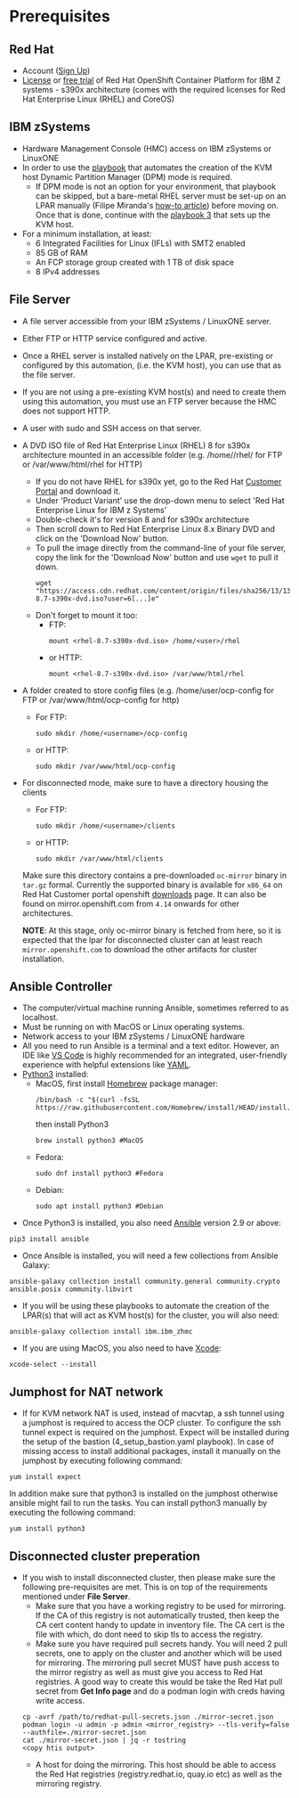 
# Prerequisites
## Red Hat
* Account ([Sign Up](https://www.redhat.com/wapps/ugc/register.html?_flowId=register-flow&_flowExecutionKey=e1s1))
* [License](https://access.redhat.com/products/red-hat-openshift-container-platform/) or [free trial](https://www.redhat.com/en/technologies/cloud-computing/openshift/try-it) of Red Hat OpenShift Container Platform for IBM Z systems - s390x architecture (comes with the required licenses for Red Hat Enterprise Linux (RHEL) and CoreOS)
## IBM zSystems
* Hardware Management Console (HMC) access on IBM zSystems or LinuxONE
* In order to use the [playbook](https://github.com/IBM/Ansible-OpenShift-Provisioning/blob/main/playbooks/2_create_kvm_host.yaml) that automates the creation of the KVM host Dynamic Partition Manager (DPM) mode is required.
    * If DPM mode is not an option for your environment, that playbook can be skipped, but a bare-metal RHEL server must be set-up on an LPAR manually (Filipe Miranda's [how-to article](https://www.linkedin.com/pulse/demystifying-install-process-red-hat-enterprise-linux-filipe-miranda/)) before moving on. Once that is done, continue with the [playbook 3](https://github.com/IBM/Ansible-OpenShift-Provisioning/blob/main/playbooks/3_setup_kvm_host.yaml) that sets up the KVM host.
* For a minimum installation, at least:
    * 6 Integrated Facilities for Linux (IFLs) with SMT2 enabled
    * 85 GB of RAM
    * An FCP storage group created with 1 TB of disk space
    * 8 IPv4 addresses
## File Server
* A file server accessible from your IBM zSystems / LinuxONE server.
* Either FTP or HTTP service configured and active.
* Once a RHEL server is installed natively on the LPAR, pre-existing or configured by this automation, (i.e. the KVM host), you can use that as the file server. 
* If you are not using a pre-existing KVM host(s) and need to create them using this automation, you must use an FTP server because the HMC does not support HTTP.
* A user with sudo and SSH access on that server.
* A DVD ISO file of Red Hat Enterprise Linux (RHEL) 8 for s390x architecture mounted in an accessible folder (e.g. /home/<user>/rhel/ for FTP or /var/www/html/rhel for HTTP)
    * If you do not have RHEL for s390x yet, go to the Red Hat [Customer Portal](https://access.redhat.com/downloads/content) and download it.
    * Under 'Product Variant' use the drop-down menu to select 'Red Hat Enterprise Linux for IBM z Systems' 
    * Double-check it's for version 8 and for s390x architecture
    * Then scroll down to Red Hat Enterprise Linux 8.x Binary DVD and click on the 'Download Now' button.
    * To pull the image directly from the command-line of your file server, copy the link for the 'Download Now' button and use `wget` to pull it down.
        ```
        wget "https://access.cdn.redhat.com/content/origin/files/sha256/13/13[...]40/rhel-8.7-s390x-dvd.iso?user=6[...]e"
        ```
    * Don't forget to mount it too:
        * FTP:
            ```
            mount <rhel-8.7-s390x-dvd.iso> /home/<user>/rhel
            ```
        * or HTTP:
            ```
            mount <rhel-8.7-s390x-dvd.iso> /var/www/html/rhel
            ```
* A folder created to store config files (e.g. /home/user/ocp-config for FTP or /var/www/html/ocp-config for http)
    * For FTP:
        ```
        sudo mkdir /home/<username>/ocp-config
        ```
    * or HTTP:
        ```
        sudo mkdir /var/www/html/ocp-config
        ```
* For disconnected mode, make sure to have a directory housing the clients
    * For FTP:
      ```
      sudo mkdir /home/<username>/clients
      ```
    * or HTTP:
      ```
      sudo mkdir /var/www/html/clients
      ```
    Make sure this directory contains a pre-downloaded `oc-mirror` binary in `tar.gz` formal. Currently the supported binary is available for `x86_64` on Red Hat Customer portal openshift [downloads](https://console.redhat.com/openshift/downloads) page. It can also be found on mirror.openshift.com from `4.14` onwards for other architectures.

    **NOTE**: At this stage, only oc-mirror binary is fetched from here, so it is expected that the lpar for disconnected cluster can at least reach `mirror.openshift.com` to download the other artifacts for cluster installation.
## Ansible Controller
* The computer/virtual machine running Ansible, sometimes referred to as localhost.
* Must be running on with MacOS or Linux operating systems.
* Network access to your IBM zSystems / LinuxONE hardware
* All you need to run Ansible is a terminal and a text editor. However, an IDE like [VS Code](https://code.visualstudio.com/download) is highly recommended for an integrated, user-friendly experience with helpful extensions like [YAML](https://marketplace.visualstudio.com/items?itemName=redhat.vscode-yaml).
* [Python3](https://realpython.com/installing-python/) installed:
    * MacOS, first install [Homebrew](https://brew.sh/) package manager:
        ```
        /bin/bash -c "$(curl -fsSL https://raw.githubusercontent.com/Homebrew/install/HEAD/install.sh)"
        ```
        then install Python3
        ```
        brew install python3 #MacOS
        ```
    * Fedora:
        ```
        sudo dnf install python3 #Fedora
        ```
    * Debian:
        ```
        sudo apt install python3 #Debian
        ```
* Once Python3 is installed, you also need [Ansible](https://docs.ansible.com/ansible/latest/installation_guide/intro_installation.html) version 2.9 or above:
```
pip3 install ansible
```
* Once Ansible is installed, you will need a few collections from Ansible Galaxy:
```
ansible-galaxy collection install community.general community.crypto ansible.posix community.libvirt
```
* If you will be using these playbooks to automate the creation of the LPAR(s) that will act as KVM host(s) for the cluster, you will also need:
```
ansible-galaxy collection install ibm.ibm_zhmc 
```
* If you are using MacOS, you also need to have [Xcode](https://apps.apple.com/us/app/xcode/id497799835?mt=12):
```
xcode-select --install
```
## Jumphost for NAT network
* If for KVM network NAT is used, instead of macvtap, a ssh tunnel using a jumphost is required to access the OCP cluster. To configure the ssh tunnel expect is required on the jumphost. Expect will be installed during the setup of the bastion (4_setup_bastion.yaml playbook). In case of missing access to install additional packages, install it manually on the jumphost by executing following command:
```
yum install expect 
```
In addition make sure that python3 is installed on the jumphost otherwise ansible might fail to run the tasks. You can install python3 manually by executing the following command:
```
yum install python3 
```
## Disconnected cluster preperation
* If you wish to install disconnected cluster, then please make sure the following pre-requisites are met. This is on top of the requirements mentioned under **File Server**.
    * Make sure that you have a working registry to be used for mirroring. If the CA of this registry is not automatically trusted, then keep the CA cert content handy to update in inventory file. The CA cert is the file with which, do dont need to skip tls to access the registry.
    * Make sure you have required pull secrets handy. You will need 2 pull secrets, one to apply on the cluster and another which will be used for mirroring. The mirroring  pull secret MUST have push access to the mirror registry as well as must give you access to Red Hat registries. A good way to create this would be take the Red Hat pull secret from **Get Info page** and do a podman login with creds having write access.
    ```
    cp -avrf /path/to/redhat-pull-secrets.json ./mirror-secret.json
    podman login -u admin -p admin <mirror_registry> --tls-verify=false --authfile=./mirror-secret.json
    cat ./mirror-secret.json | jq -r tostring
    <copy htis output>
    ```
    * A host for doing the mirroring. This host should be able to access the Red Hat registries (registry.redhat.io, quay.io etc) as well as the mirroring registry.
